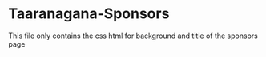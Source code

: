 # Taaranagana-Sponsors
This file only contains the css html for background and title of the sponsors page
